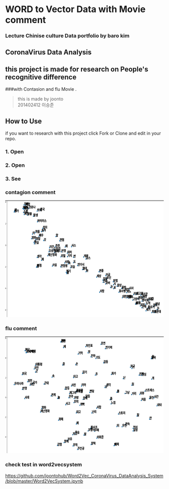 
 WORD to Vector Data with Movie comment
 =========================================
 
### Lecture Chinise culture Data portfolio by baro kim
## CoronaVirus Data Analysis

this project is made for research on People's recognitive difference 
--------------------------------------------------------------------------
###with Contasion and flu Movie .

> this is made by joonto  
> 201402412 이승준 


How to Use
------------------------------------------

  if you want to research with this project 
  click Fork or Clone and edit in your repo.
  
### 1. Open 


### 2. Open


### 3. See


### contagion comment
<img src="/contagion_data_image.jpg"  width="700" height="370">


### flu comment
<img src="/flu_data_image.jpg"  width="700" height="370">



### check test in word2vecsystem
https://github.com/joontohub/Word2Vec_CoronaVirus_DataAnalysis_System/blob/master/Word2VecSystem.ipynb

